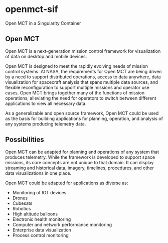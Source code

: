 # openmct-sif
Open MCT in a Singularity Container

## Open MCT
Open MCT is a next-generation mission control framework for visualization of data on desktop and mobile devices.

Open MCT is designed to meet the rapidly evolving needs of mission control systems. At NASA, the requirements for Open MCT are being driven by a need to support distributed operations, access to data anywhere, data visualization for spacecraft analysis that spans multiple data sources, and flexible reconfiguration to support multiple missions and operator use cases. Open MCT brings together many of the functions of mission operations, alleviating the need for operators to switch between different applications to view all necessary data.

As a generalizable and open source framework, Open MCT could be used as the basis for building applications for planning, operation, and analysis of any systems producing telemetry data.

## Possibilities
Open MCT can be adapted for planning and operations of any system that produces telemetry. While the framework is developed to support space missions, its core concepts are not unique to that domain. It can display streaming and historical data, imagery, timelines, procedures, and other data visualizations in one place.

Open MCT could be adapted for applications as diverse as:

- Monitoring of IOT devices
- Drones
- Cubesats
- Robotics
- High altitude balloons
- Electronic health monitoring
- Computer and network performance monitoring
- Enterprise data visualization
- Process control monitoring
